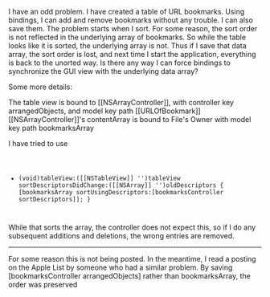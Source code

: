 

I have an odd problem.  I have created a table of URL bookmarks.  Using bindings, I can add and remove bookmarks without any trouble.  I can also save them.
The problem starts when I sort.  For some reason, the sort order is not reflected in the underlying array of bookmarks.  So while the table looks like it is sorted,
the underlying array is not.  Thus if I save that data array, the sort order is lost, and next time I start the application, everything is back to the unorted way.
Is there any way I can force bindings to synchronize the GUI view with the underlying data array?

Some more details:

The table view is bound to [[NSArrayController]], with controller key arrangedObjects, and model key path [[URLOfBookmark]]
[[NSArrayController]]'s contentArray is bound to File's Owner with model key path bookmarksArray

I have tried to use 
<code>
- (void)tableView:([[NSTableView]] '')tableView sortDescriptorsDidChange:([[NSArray]] '')oldDescriptors
{
	[bookmarksArray sortUsingDescriptors:[bookmarksController sortDescriptors]];
}
</code>
While that sorts the array, the controller does not expect this, so if I do any subsequent additions and deletions, the wrong entries are removed.

----

For some reason this is not being posted.  In the meantime, I read a posting on the Apple List by someone who had a similar problem.  By saving
[bookmarksController arrangedObjects] rather than bookmarksArray, the order was preserved